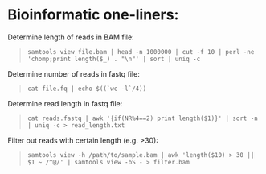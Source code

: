 # Bioinformatic one-liners:

Determine length of reads in BAM file:
> `samtools view file.bam | head -n 1000000 | cut -f 10 | perl -ne 'chomp;print length($_) . "\n"' | sort | uniq -c`

Determine number of reads in fastq file:
> ``cat file.fq | echo $((`wc -l`/4))``

Determine read length in fastq file:
> `cat reads.fastq | awk '{if(NR%4==2) print length($1)}' | sort -n | uniq -c > read_length.txt`

Filter out reads with certain length (e.g. >30):
> `samtools view -h /path/to/sample.bam | awk 'length($10) > 30 || $1 ~ /^@/' | samtools view -bS - > filter.bam`
